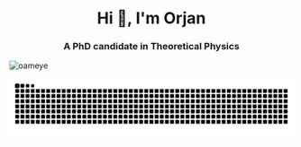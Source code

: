<h1 align="center">Hi 👋, I'm Orjan</h1>
<h3 align="center">A PhD candidate in Theoretical Physics</h3>

<p align="left"> <img src="https://komarev.com/ghpvc/?username=oameye&label=Profile%20views&color=0e75b6&style=flat" alt="oameye" /> </p>
<picture>
  <source media="(prefers-color-scheme: dark)" srcset="https://raw.githubusercontent.com/oameye/oameye/output/github-contribution-grid-snake-dark.svg">
  <source media="(prefers-color-scheme: light)" srcset="https://raw.githubusercontent.com/oameye/oameye/output/github-contribution-grid-snake.svg">
  <img alt="github contribution grid snake animation" src="https://raw.githubusercontent.com/oameye/oameye/output/github-contribution-grid-snake.svg">
</picture>
